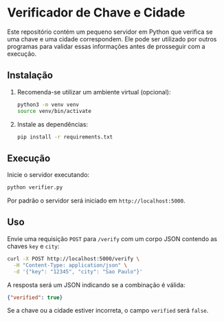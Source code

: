 # Verificador de Chave e Cidade

Este repositório contém um pequeno servidor em Python que verifica se uma chave e
uma cidade correspondem. Ele pode ser utilizado por outros programas para
validar essas informações antes de prosseguir com a execução.

## Instalação

1. Recomenda-se utilizar um ambiente virtual (opcional):
   ```bash
   python3 -m venv venv
   source venv/bin/activate
   ```
2. Instale as dependências:
   ```bash
   pip install -r requirements.txt
   ```

## Execução

Inicie o servidor executando:

```bash
python verifier.py
```

Por padrão o servidor será iniciado em `http://localhost:5000`.

## Uso

Envie uma requisição `POST` para `/verify` com um corpo JSON contendo as chaves
`key` e `city`:

```bash
curl -X POST http://localhost:5000/verify \
  -H "Content-Type: application/json" \
  -d '{"key": "12345", "city": "Sao Paulo"}'
```

A resposta será um JSON indicando se a combinação é válida:

```json
{"verified": true}
```

Se a chave ou a cidade estiver incorreta, o campo `verified` será `false`.
